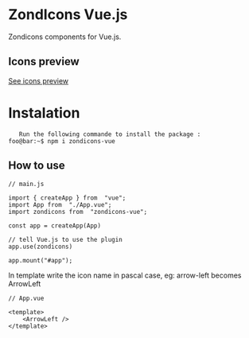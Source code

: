 # ZondIcons Vue.js
Zondicons components for Vue.js.

   ## Icons preview
   [See icons preview](https://www.zondicons.com/icons.html)
   
# Instalation 
       Run the following commande to install the package : 
	foo@bar:~$ npm i zondicons-vue

## How to use

    // main.js
    
    import { createApp } from  "vue";
    import App from  "./App.vue";
    import zondicons from  "zondicons-vue";
    
    const app = createApp(App)
    
    // tell Vue.js to use the plugin
    app.use(zondicons)
    
    app.mount("#app"); 
   In template write the icon name in pascal case, eg: arrow-left becomes ArrowLeft
   

	// App.vue
	    
	<template>
		<ArrowLeft />  
	</template>

   

    

